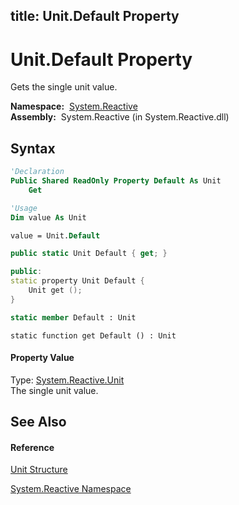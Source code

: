 title: Unit.Default Property
---
# Unit.Default Property

Gets the single unit value.

**Namespace:**  [System.Reactive](System.Reactive\System.Reactive.md)  
**Assembly:**  System.Reactive (in System.Reactive.dll)

## Syntax

```vb
'Declaration
Public Shared ReadOnly Property Default As Unit
    Get
```

```vb
'Usage
Dim value As Unit

value = Unit.Default
```

```csharp
public static Unit Default { get; }
```

```c++
public:
static property Unit Default {
    Unit get ();
}
```

```fsharp
static member Default : Unit
```

```jscript
static function get Default () : Unit
```

#### Property Value

Type: [System.Reactive.Unit](Unit\Unit.md)  
The single unit value.

## See Also

#### Reference

[Unit Structure](Unit\Unit.md)

[System.Reactive Namespace](System.Reactive\System.Reactive.md)





